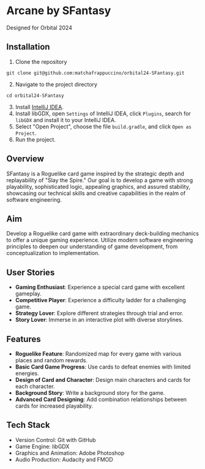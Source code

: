 # Arcane by SFantasy
Designed for Orbital 2024

## Installation
1. Clone the repository
```
git clone git@github.com:matchafrappuccino/orbital24-SFantasy.git
```
2. Navigate to the project directory
```
cd orbital24-SFantasy
```
3. Install [IntelliJ IDEA](https://www.jetbrains.com/idea/).
4. Install libGDX, open `Settings` of IntelliJ IDEA, click `Plugins`, search for `libGDX` and install it to your IntelliJ IDEA.
5. Select "Open Project", choose the file `build.gradle`, and click `Open as Project`.
6. Run the project.

## Overview
SFantasy is a Roguelike card game inspired by the strategic depth and replayability of "Slay the Spire." Our goal is to develop a game with strong playability, sophisticated logic, appealing graphics, and assured stability, showcasing our technical skills and creative capabilities in the realm of software engineering.

## Aim
Develop a Roguelike card game with extraordinary deck-building mechanics to offer a unique gaming experience. Utilize modern software engineering principles to deepen our understanding of game development, from conceptualization to implementation.

## User Stories
* **Gaming Enthusiast**: Experience a special card game with excellent gameplay.
* **Competitive Player**: Experience a difficulty ladder for a challenging game.
* **Strategy Lover**: Explore different strategies through trial and error.
* **Story Lover**: Immerse in an interactive plot with diverse storylines.

## Features
* **Roguelike Feature**: Randomized map for every game with various places and random rewards.
* **Basic Card Game Progress**: Use cards to defeat enemies with limited energies.
* **Design of Card and Character**: Design main characters and cards for each character.
* **Background Story**: Write a background story for the game.
* **Advanced Card Designing**: Add combination relationships between cards for increased playability.

## Tech Stack
* Version Control: Git with GitHub
* Game Engine: libGDX
* Graphics and Animation: Adobe Photoshop
* Audio Production: Audacity and FMOD